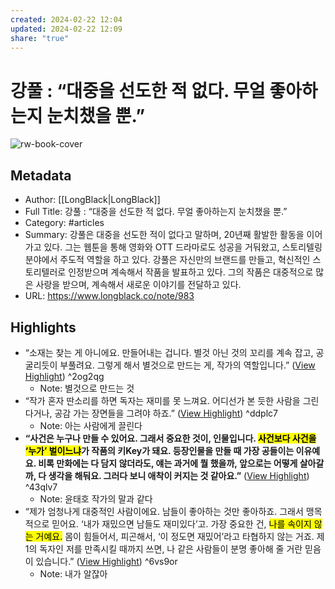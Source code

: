 ```yaml
---
created: 2024-02-22 12:04
updated: 2024-02-22 12:09
share: "true"
---
```


# 강풀 : “대중을 선도한 적 없다. 무얼 좋아하는지 눈치챘을 뿐.”

![rw-book-cover](https://longblack-contens.s3.ap-northeast-2.amazonaws.com/image/20240215/1707981500173aa6a5541d392d1f51d02fa301e4ad.png)

## Metadata
- Author: [[LongBlack|LongBlack]]
- Full Title: 강풀 : “대중을 선도한 적 없다. 무얼 좋아하는지 눈치챘을 뿐.”
- Category: #articles
- Summary: 강풀은 대중을 선도한 적이 없다고 말하며, 20년째 활발한 활동을 이어가고 있다. 그는 웹툰을 통해 영화와 OTT 드라마로도 성공을 거둬왔고, 스토리텔링 분야에서 주도적 역할을 하고 있다. 강풀은 자신만의 브랜드를 만들고, 혁신적인 스토리텔러로 인정받으며 계속해서 작품을 발표하고 있다. 그의 작품은 대중적으로 많은 사랑을 받으며, 계속해서 새로운 이야기를 전달하고 있다.
- URL: https://www.longblack.co/note/983

## Highlights
- “소재는 찾는 게 아니에요. 만들어내는 겁니다. 별것 아닌 것의 꼬리를 계속 잡고, 공 굴리듯이 부풀려요. 그렇게 해서 별것으로 만드는 게, 작가의 역할입니다.” ([View Highlight](https://read.readwise.io/read/01hq7c0nz9a90tdqpfk15mze2w)) ^2og2qg
    - Note: 별것으로 만드는 것
- “작가 혼자 딴소리를 하면 독자는 재미를 못 느껴요. 어디선가 본 듯한 사람을 그린다거나, 공감 가는 장면들을 그려야 하죠.” ([View Highlight](https://read.readwise.io/read/01hq7c1yzeysnqk919ftvs1ed3)) ^ddplc7
    - Note: 아는 사람에게 끌린다
- **“사건은 누구나 만들 수 있어요. 그래서 중요한 것이, 인물입니다. <mark class="hltr-red">사건보다 사건을 ‘누가’ 벌이느냐</mark>가 작품의 키****Key****가 돼요. 등장인물을 만들 때 가장 공들이는 이유예요. 비록 만화에는 다 담지 않더라도, 얘는 과거에 뭘 했을까, 앞으로는 어떻게 살아갈까, 다 생각을 해둬요. 그러다 보니 애착이 커지는 것 같아요.”** ([View Highlight](https://read.readwise.io/read/01hq7c2g5hrwqvrqfakqz6t44s)) ^43qlv7
    - Note: 윤태호 작가의 말과 같다
- “제가 엄청나게 대중적인 사람이에요. 남들이 좋아하는 것만 좋아하죠. 그래서 맹목적으로 믿어요. ‘내가 재밌으면 남들도 재미있다’고. 가장 중요한 건, <mark class="hltr-red">나를 속이지 않는 거예요.</mark> 몸이 힘들어서, 피곤해서, ‘이 정도면 재밌어’라고 타협하지 않는 거죠. 제1의 독자인 저를 만족시킬 때까지 쓰면, 나 같은 사람들이 분명 좋아해 줄 거란 믿음이 있습니다.” ([View Highlight](https://read.readwise.io/read/01hq7c5btqw9tq5vja0g083hz4)) ^6vs9or
    - Note: 내가 알잖아
